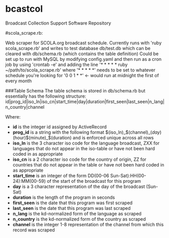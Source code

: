 bcastcol
========

Broadcast Collection Support Software Repository

#scola_scrape.rb:

Web scraper for SCOLA.org broadcast schedule. Currently runs with 'ruby scola_scrape.rb' and writes to test database db/test.db which can be cleared with db/schema.rb (which contains the table definition) Could be set up to run with MySQL by modifying config.yaml and then run as a cron job by using 'crontab -e' and adding the line '* * * * * ruby ~/path/to/scola_scrape.rb' where '* * * * *' needs to be set to whatever schedule you're looking for '0 0 1 * *' <- would run at midnight the first of every month

###Table Schema
The table schema is stored in db/schema.rb but essentially has the following structure:
id|prog_id|iso_ln|iso_cn|start_time|day|duration|first_seen|last_seen|n_lang|n_country|channel

Where:
* __id__ is the integer id assigned by ActiveRecord
* __prog_id__ is a string with the following format $(iso_ln)_$(channel)_$(day)$(hour)$(minute)_$(duration) and is enforced unique across all rows
* __iso_ln__ is the 3 character iso code for the language broadcast, ZXX for languages that do not appear in the iso-table or have not been hard coded in as appropriate
* __iso_cn__ is a 2 character iso code for the country of origin, ZZ for countries that do not appear in the table or have not been hard coded in as appropriate
* __start_time__ is an integer of the form DD(00-06 Sun-Sat):HH(00-24):MM(00-59) of the start of the broadcast for this program
* __day__ is a 3 character representation of the day of the broadcast (Sun-Sat)
* __duration__ is the length of the program in seconds
* __first_seen__ is the date that this program was first scraped
* __last_seen__ is the date that this program was last scraped
* __n_lang__ is the kd-normalized form of the language as scraped
* __n_country__ is the kd-normalized form of the country as scraped
* __channel__ is the integer 1-8 representation of the channel from which this record was scraped
